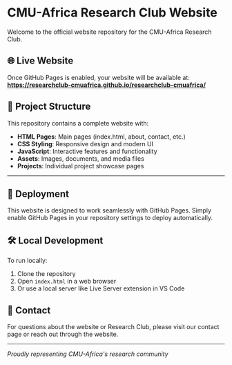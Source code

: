 # CMU-Africa Research Club Website

Welcome to the official website repository for the CMU-Africa Research Club.

## 🌐 Live Website

Once GitHub Pages is enabled, your website will be available at:
**<https://researchclub-cmuafrica.github.io/researchclub-cmuafrica/>**

## 📁 Project Structure

This repository contains a complete website with:

- **HTML Pages**: Main pages (index.html, about, contact, etc.)
- **CSS Styling**: Responsive design and modern UI
- **JavaScript**: Interactive features and functionality
- **Assets**: Images, documents, and media files
- **Projects**: Individual project showcase pages
****
## 🚀 Deployment

This website is designed to work seamlessly with GitHub Pages. Simply enable GitHub Pages in your repository settings to deploy automatically.

## 🛠️ Local Development

To run locally:

1. Clone the repository
2. Open `index.html` in a web browser
3. Or use a local server like Live Server extension in VS Code

## 📧 Contact

For questions about the website or Research Club, please visit our contact page or reach out through the website.

---
*Proudly representing CMU-Africa's research community*

